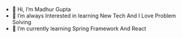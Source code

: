 - 👋 Hi, I’m Madhur Gupta
- 👀 I’m always Interested in learning New Tech And I Love Problem Solving
- 🌱 I’m currently learning Spring Framework And React

<!---
madhur55/madhur55 is a ✨ special ✨ repository because its `README.md` (this file) appears on your GitHub profile.
You can click the Preview link to take a look at your changes.
--->
